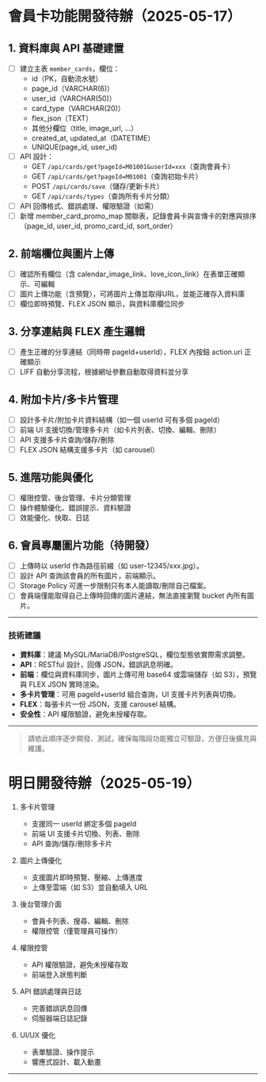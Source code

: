 # 會員卡功能開發待辦（2025-05-17）

## 1. 資料庫與 API 基礎建置
- [ ] 建立主表 `member_cards`，欄位：
  - id（PK，自動流水號）
  - page_id（VARCHAR(6)）
  - user_id（VARCHAR(50)）
  - card_type（VARCHAR(20)）
  - flex_json（TEXT）
  - 其他分欄位（title, image_url, ...）
  - created_at, updated_at（DATETIME）
  - UNIQUE(page_id, user_id)
- [ ] API 設計：
  - GET `/api/cards/get?pageId=M01001&userId=xxx`（查詢會員卡）
  - GET `/api/cards/get?pageId=M01001`（查詢初始卡片）
  - POST `/api/cards/save`（儲存/更新卡片）
  - GET `/api/cards/types`（查詢所有卡片分類）
- [ ] API 回傳格式、錯誤處理、權限驗證（如需）
- [ ] 新增 member_card_promo_map 關聯表，記錄會員卡與宣傳卡的對應與排序（page_id, user_id, promo_card_id, sort_order）

## 2. 前端欄位與圖片上傳
- [ ] 確認所有欄位（含 calendar_image_link、love_icon_link）在表單正確顯示、可編輯
- [ ] 圖片上傳功能（含預覽），可將圖片上傳並取得URL，並能正確存入資料庫
- [ ] 欄位即時預覽、FLEX JSON 顯示，與資料庫欄位同步

## 3. 分享連結與 FLEX 產生邏輯
- [ ] 產生正確的分享連結（同時帶 pageId+userId），FLEX 內按鈕 action.uri 正確顯示
- [ ] LIFF 自動分享流程，根據網址參數自動取得資料並分享

## 4. 附加卡片/多卡片管理
- [ ] 設計多卡片/附加卡片資料結構（如一個 userId 可有多個 pageId）
- [ ] 前端 UI 支援切換/管理多卡片（如卡片列表、切換、編輯、刪除）
- [ ] API 支援多卡片查詢/儲存/刪除
- [ ] FLEX JSON 結構支援多卡片（如 carousel）

## 5. 進階功能與優化
- [ ] 權限控管、後台管理、卡片分類管理
- [ ] 操作體驗優化、錯誤提示、資料驗證
- [ ] 效能優化、快取、日誌

## 6. 會員專屬圖片功能（待開發）
- [ ] 上傳時以 userId 作為路徑前綴（如 user-12345/xxx.jpg）。
- [ ] 設計 API 查詢該會員的所有圖片，前端顯示。
- [ ] Storage Policy 可進一步限制只有本人能讀取/刪除自己檔案。
- [ ] 會員端僅能取得自己上傳時回傳的圖片連結，無法直接瀏覽 bucket 內所有圖片。

---

### 技術建議
- **資料庫**：建議 MySQL/MariaDB/PostgreSQL，欄位型態依實際需求調整。
- **API**：RESTful 設計，回傳 JSON，錯誤訊息明確。
- **前端**：欄位與資料庫同步，圖片上傳可用 base64 或雲端儲存（如 S3），預覽與 FLEX JSON 實時渲染。
- **多卡片管理**：可用 pageId+userId 組合查詢，UI 支援卡片列表與切換。
- **FLEX**：每張卡片一份 JSON，支援 carousel 結構。
- **安全性**：API 權限驗證，避免未授權存取。

---

> 請依此順序逐步開發、測試，確保每階段功能獨立可驗證，方便日後擴充與維護。

# 明日開發待辦（2025-05-19）

1. 多卡片管理
   - 支援同一 userId 綁定多個 pageId
   - 前端 UI 支援卡片切換、列表、刪除
   - API 查詢/儲存/刪除多卡片

2. 圖片上傳優化
   - 支援圖片即時預覽、壓縮、上傳進度
   - 上傳至雲端（如 S3）並自動填入 URL

3. 後台管理介面
   - 會員卡列表、搜尋、編輯、刪除
   - 權限控管（僅管理員可操作）

4. 權限控管
   - API 權限驗證，避免未授權存取
   - 前端登入狀態判斷

5. API 錯誤處理與日誌
   - 完善錯誤訊息回傳
   - 伺服器端日誌記錄

6. UI/UX 優化
   - 表單驗證、操作提示
   - 響應式設計、載入動畫

--- 